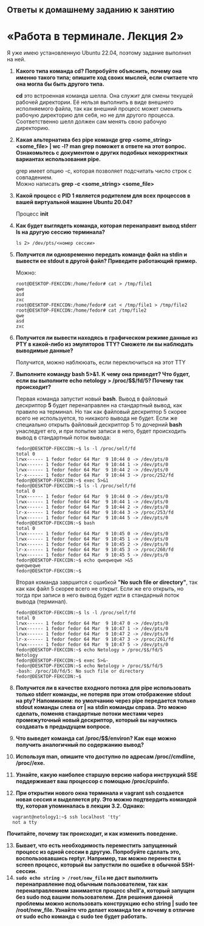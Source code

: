 
## Ответы к домашнему заданию к занятию
# «Работа в терминале. Лекция 2»

  Я уже имею установленную Ubuntu 22.04, поэтому задание выполнил на ней.
  
  1. **Какого типа команда cd? Попробуйте объяснить, почему она именно такого типа; опишите ход своих мыслей, если считаете что она могла бы быть другого типа.**
  
     **cd** это встроенная команда шелла. Она служит для смены текущей рабочей директории. Её нельзя выполнить в виде внешнего исполняемого файла,
     так как внешний процесс может сменить рабочую директорию для себя, но не для другого процесса. Соответственно шелл должен сам менять свою рабочую директорию.

  2. **Какая альтернатива без pipe команде grep <some_string> <some_file> | wc -l? man grep поможет в ответе на этот вопрос. Ознакомьтесь с документом о других подобных некорректных вариантах использования pipe.**

     grep имеет опцию -c, которая позволяет подсчитать число строк с совпадением.  
     Можно написать **grep -c <some_string> <some_file>**
     
  3. **Какой процесс с PID 1 является родителем для всех процессов в вашей виртуальной машине Ubuntu 20.04?**

     Процесс **init**

  4. **Как будет выглядеть команда, которая перенаправит вывод stderr ls на другую сессию терминала?**

     `ls 2> /dev/pts/<номер сессии>`

  5. **Получится ли одновременно передать команде файл на stdin и вывести ее stdout в другой файл? Приведите работающий пример.**
  
     Можно:
     ```
     root@DESKTOP-FEKCCDN:/home/fedor# cat > /tmp/file1
     qwe
     asd
     zxc
     root@DESKTOP-FEKCCDN:/home/fedor# cat < /tmp/file1 > /tmp/file2
     root@DESKTOP-FEKCCDN:/home/fedor# cat /tmp/file2
     qwe
     asd
     zxc
     ```

  6. **Получится ли вывести находясь в графическом режиме данные из PTY в какой-либо из эмуляторов TTY? Сможете ли вы наблюдать выводимые данные?**

     Получится, можно наблююать, если переключиться на этот TTY

  7. **Выполните команду bash 5>&1. К чему она приведет? Что будет, если вы выполните echo netology > /proc/$$/fd/5? Почему так происходит?**

     Первая команда запустит новый **bash**. Вывод в файловый дескриптор **5** будет перенаправлен на стандартный вывод, как правило на терминал.
     Но так как файловый дескриптор 5 скорее всего не используется, то никакого вывода не будет. Если же специально открыть файловый дескриптор 5
     то дочерний **bash** унаследует его, и при попытке записи в него, будет происходить вывод в стандартный поток вывода:
     ```
     fedor@DESKTOP-FEKCCDN:~$ ls -l /proc/self/fd
     total 0
     lrwx------ 1 fedor fedor 64 Mar  9 10:44 0 -> /dev/pts/0
     lrwx------ 1 fedor fedor 64 Mar  9 10:44 1 -> /dev/pts/0
     lrwx------ 1 fedor fedor 64 Mar  9 10:44 2 -> /dev/pts/0
     lr-x------ 1 fedor fedor 64 Mar  9 10:44 3 -> /proc/252/fd
     fedor@DESKTOP-FEKCCDN:~$ exec 5>&1
     fedor@DESKTOP-FEKCCDN:~$ ls -l /proc/self/fd
     total 0
     lrwx------ 1 fedor fedor 64 Mar  9 10:44 0 -> /dev/pts/0
     lrwx------ 1 fedor fedor 64 Mar  9 10:44 1 -> /dev/pts/0
     lrwx------ 1 fedor fedor 64 Mar  9 10:44 2 -> /dev/pts/0
     lr-x------ 1 fedor fedor 64 Mar  9 10:44 3 -> /proc/253/fd
     lrwx------ 1 fedor fedor 64 Mar  9 10:44 5 -> /dev/pts/0
     fedor@DESKTOP-FEKCCDN:~$ bash
     total 0
     lrwx------ 1 fedor fedor 64 Mar  9 10:45 0 -> /dev/pts/0
     lrwx------ 1 fedor fedor 64 Mar  9 10:45 1 -> /dev/pts/0
     lrwx------ 1 fedor fedor 64 Mar  9 10:45 2 -> /dev/pts/0
     lr-x------ 1 fedor fedor 64 Mar  9 10:45 3 -> /proc/260/fd
     lrwx------ 1 fedor fedor 64 Mar  9 10:45 5 -> /dev/pts/0
     fedor@DESKTOP-FEKCCDN:~$ echo qweqweqwe >&5
     qweqweqwe
     fedor@DESKTOP-FEKCCDN:~$
     ```
     Вторая команда завршится с ошибкой **"No such file or directory"**, так как как файл 5 скорее всего не открыт. Если же его открыть,
     но тогда при записи в него вывод будет идти в стандарный поток вывода (терминал).
     ```
     fedor@DESKTOP-FEKCCDN:~$ ls -l /proc/self/fd
     total 0
     lrwx------ 1 fedor fedor 64 Mar  9 10:47 0 -> /dev/pts/0
     lrwx------ 1 fedor fedor 64 Mar  9 10:47 1 -> /dev/pts/0
     lrwx------ 1 fedor fedor 64 Mar  9 10:47 2 -> /dev/pts/0
     lr-x------ 1 fedor fedor 64 Mar  9 10:47 3 -> /proc/261/fd
     lrwx------ 1 fedor fedor 64 Mar  9 10:47 5 -> /dev/pts/0
     fedor@DESKTOP-FEKCCDN:~$ echo Netology > /proc/$$/fd/5
     Netology
     fedor@DESKTOP-FEKCCDN:~$ exec 5>&-
     fedor@DESKTOP-FEKCCDN:~$ echo Netology > /proc/$$/fd/5
     -bash: /proc/10/fd/5: No such file or directory
     fedor@DESKTOP-FEKCCDN:~$
     ```

  8. **Получится ли в качестве входного потока для pipe использовать только stderr команды, не потеряв при этом отображение stdout на pty? Напоминаем: по умолчанию через pipe передается только stdout команды слева от | на stdin команды справа. Это можно сделать, поменяв стандартные потоки местами через промежуточный новый дескриптор, который вы научились создавать в предыдущем вопросе.**

  9. **Что выведет команда cat /proc/$$/environ? Как еще можно получить аналогичный по содержанию вывод?**

  10. **Используя man, опишите что доступно по адресам /proc/<PID>/cmdline, /proc/<PID>/exe.**

  11. **Узнайте, какую наиболее старшую версию набора инструкций SSE поддерживает ваш процессор с помощью /proc/cpuinfo.**

  12. **При открытии нового окна терминала и vagrant ssh создается новая сессия и выделяется pty. Это можно подтвердить командой tty, которая упоминалась в лекции 3.2. Однако:**
 
  ```
    vagrant@netology1:~$ ssh localhost 'tty'
    not a tty
  ```
  
  **Почитайте, почему так происходит, и как изменить поведение.**

  13. **Бывает, что есть необходимость переместить запущенный процесс из одной сессии в другую. Попробуйте сделать это, воспользовавшись reptyr. Например, так можно перенести в screen процесс, который вы запустили по ошибке в обычной SSH-сессии.**
  14. **`sudo echo string > /root/new_file` не даст выполнить перенаправление под обычным пользователем, так как перенаправлением занимается процесс shell'а, который запущен без sudo под вашим пользователем. Для решения данной проблемы можно использовать конструкцию echo string | sudo tee /root/new_file. Узнайте что делает команда tee и почему в отличие от sudo echo команда с sudo tee будет работать.**
